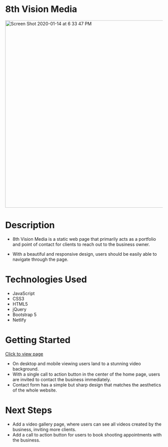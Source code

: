 # 8th Vision Media

<img width="600" alt="Screen Shot 2020-01-14 at 6 33 47 PM" src="https://user-images.githubusercontent.com/53157290/132770063-48056f71-ff61-4587-8938-315ddb1bd831.png">


# Description 

* 8th Vision Media is a static web page that primarily acts as a portfolio and point of contact for clients to reach out to the business owner.

* With a beautiful and responsive design, users should be easily able to navigate through the page.


# Technologies Used
* JavaScript
* CSS3
* HTML5
* jQuery
* Bootstrap 5
* Netlify

# Getting Started 

[Click to view page](https://8thvisionproperty.com)

* On desktop and mobile viewing users land to a stunning video background.
* With a single call to action button in the center of the home page, users are invited to contact the business immediately. 
* Contact form has a simple but sharp design that matches the aesthetics of the whole website.

# Next Steps
* Add a video gallery page, where users can see all videos created by the business, inviting more clients.
* Add a call to action button for users to book shooting appointments with the business.
